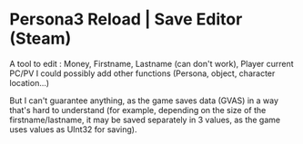 # Persona3 Reload | Save Editor (Steam)
A tool to edit : Money, Firstname, Lastname (can don't work), Player current PC/PV
I could possibly add other functions (Persona, object, character location...)

But I can't guarantee anything, as the game saves data (GVAS) in a way that's hard to understand
(for example, depending on the size of the firstname/lastname, it may be saved separately in 3 values,
as the game uses values as UInt32 for saving).
